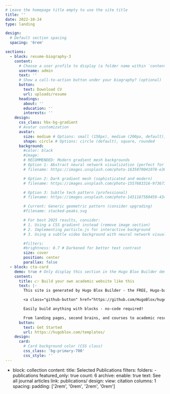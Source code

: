 ```yaml
---
# Leave the homepage title empty to use the site title
title: ''
date: 2022-10-24
type: landing

design:
  # Default section spacing
  spacing: '6rem'

sections:
  - block: resume-biography-3
    content:
      # Choose a user profile to display (a folder name within `content/authors/`)
      username: admin
      text: ''
      # Show a call-to-action button under your biography? (optional)
      button:
        text: Download CV
        url: uploads/resume
      headings:
        about: ''
        education: ''
        interests: ''
    design:
      css_class: hbx-bg-gradient
      # Avatar customization
      avatar:
        size: medium # Options: small (150px), medium (200px, default), large (320px), xl (400px), xxl (500px)
        shape: circle # Options: circle (default), square, rounded
      background:
        #color: black
        #image:
        # RECOMMENDED: Modern gradient mesh backgrounds
        # Option 1: Abstract neural network visualization (perfect for AI researchers)
        # filename: https://images.unsplash.com/photo-1635070041078-e363dbe005cb

        # Option 2: Dark gradient mesh (sophisticated and modern)
        # filename: https://images.unsplash.com/photo-1557683316-973673baf926

        # Option 3: Subtle tech pattern (professional)
        # filename: https://images.unsplash.com/photo-1451187580459-43490279c0fa

        # Current: Generic geometric pattern (consider upgrading)
        #filename: stacked-peaks.svg

        # For best 2025 results, consider:
        # 1. Using a CSS gradient instead (remove image section)
        # 2. Implementing particle.js for interactive background
        # 3. Using a subtle video background with neural network visualization

        #filters:
        #brightness: 0.7 # Darkened for better text contrast
        size: cover
        position: center
        parallax: false
  - block: cta-card
    demo: true # Only display this section in the Hugo Blox Builder demo site
    content:
      title: 👉 Build your own academic website like this
      text: |-
        This site is generated by Hugo Blox Builder - the FREE, Hugo-based open source website builder trusted by 250,000+ academics like you.

        <a class="github-button" href="https://github.com/HugoBlox/hugo-blox-builder" data-color-scheme="no-preference: light; light: light; dark: dark;" data-icon="octicon-star" data-size="large" data-show-count="true" aria-label="Star HugoBlox/hugo-blox-builder on GitHub">Star</a>

        Easily build anything with blocks - no-code required!

        From landing pages, second brains, and courses to academic resumés, conferences, and tech blogs.
      button:
        text: Get Started
        url: https://hugoblox.com/templates/
    design:
      card:
        # Card background color (CSS class)
        css_class: 'bg-primary-700'
        css_style: ''
---
```


  - block: collection
    content:
      title: Selected Publications
      filters:
        folders:
          - publications
        featured_only: true
      count: 6
      archive:
        enable: true
        text: See all journal articles
        link: publications/
    design:
      view: citation
      columns: 1
      spacing:
        padding: ['2rem', '0rem', '2rem', '0rem']

